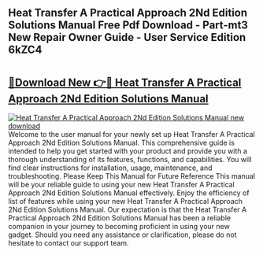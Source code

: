 ## Heat Transfer A Practical Approach 2Nd Edition Solutions Manual Free Pdf Download - Part-mt3 New Repair Owner Guide - User Service Edition 6kZC4

# <h2><a href="http://cf15637.oget.top/?id=Heat+Transfer+A+Practical+Approach+2Nd+Edition+Solutions+Manual">🔗Download New 👉🔴 Heat Transfer A Practical Approach 2Nd Edition Solutions Manual</a></h2>

[![Heat Transfer A Practical Approach 2Nd Edition Solutions Manual new download](https://i.imgur.com/5g1atiW.png)](http://cf15637.oget.top/?id=Heat+Transfer+A+Practical+Approach+2Nd+Edition+Solutions+Manual)
Welcome to the user manual for your newly set up Heat Transfer A Practical Approach 2Nd Edition Solutions Manual. This comprehensive guide is intended to help you get started with your product and provide you with a thorough understanding of its features, functions, and capabilities. You will find clear instructions for installation, usage, maintenance, and troubleshooting. Please Keep This Manual for Future Reference This manual will be your reliable guide to using your new Heat Transfer A Practical Approach 2Nd Edition Solutions Manual effectively. Enjoy the efficiency of list of features while using your new Heat Transfer A Practical Approach 2Nd Edition Solutions Manual. Our expectation is that the Heat Transfer A Practical Approach 2Nd Edition Solutions Manual has been a reliable companion in your journey to becoming proficient in using your new gadget. Should you need any assistance or clarification, please do not hesitate to contact our support team.
